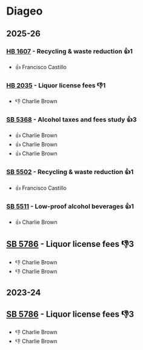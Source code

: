 # Diageo
## 2025-26

### [HB 1607](/bill/2025-26/hb/1607/) - Recycling & waste reduction 👍1  
* 👍 Francisco Castillo

### [HB 2035](/bill/2025-26/hb/2035/) - Liquor license fees  👎1 
* 👎 Charlie Brown

### [SB 5368](/bill/2025-26/sb/5368/) - Alcohol taxes and fees study 👍3  
* 👍 Charlie Brown
* 👍 Charlie Brown
* 👍 Charlie Brown

### [SB 5502](/bill/2025-26/sb/5502/) - Recycling & waste reduction 👍1  
* 👍 Francisco Castillo

### [SB 5511](/bill/2025-26/sb/5511/) - Low-proof alcohol beverages 👍1  
* 👍 Charlie Brown

## [SB 5786](/bill/2025-26/sb/5786/) - Liquor license fees  👎3 
* 👎 Charlie Brown
* 👎 Charlie Brown

## 2023-24

## [SB 5786](/bill/2023-24/sb/5786/) - Liquor license fees  👎3 
* 👎 Charlie Brown
* 👎 Charlie Brown
